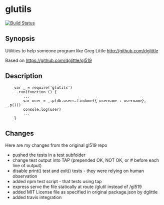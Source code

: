 glutils
=====
[![Build Status](https://travis-ci.org/ogt/glutils.png)](https://travis-ci.org/ogt/glutils)

## Synopsis
Utilities to help someone program like Greg Little http://github.com/dglittle

Based on https://github.com/dglittle/gl519

## Description
```
    var _ = require('glutils')
    _.run(function () {
        ...
        var user = _.p(db.users.findone({ username : username}, _.p()))
        console.log(user)
        ...
    }
```
## Changes
Here are my changes from the original gl519 repo

- pushed the tests in a test subfolder
- change test output into TAP (prepended OK, NOT OK, or # before each line of output)
- disable print() test and exit() tests - they were relying on human observation
- added npm test script - that tests using tap
- express serve the file statically at route /glutil instead of /gl519
- added MIT License file as specified in original package.json by dglittle
- added travis integration
